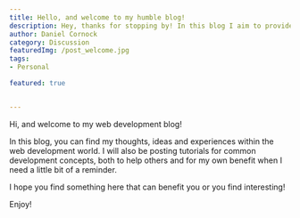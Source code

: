 ```yaml
---
title: Hello, and welcome to my humble blog!
description: Hey, thanks for stopping by! In this blog I aim to provide tutorials, experiences and anything & everything web dev.
author: Daniel Cornock
category: Discussion
featuredImg: /post_welcome.jpg
tags:
- Personal

featured: true


---
```


Hi, and welcome to my web development blog!

In this blog, you can find my thoughts, ideas and experiences within the web development world. I will also be posting tutorials for common development concepts, both to help others and for my own benefit when I need a little bit of a reminder.

I hope you find something here that can benefit you or you find interesting!

Enjoy!